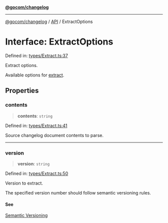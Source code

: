 [**@gocom/changelog**](../README.md)

***

[@gocom/changelog](../README.md) / [API](../Public/API.md) / ExtractOptions

# Interface: ExtractOptions

Defined in: [types/Extract.ts:37](https://github.com/gocom/changelog/blob/5e2dbdeba0e07692fbed65ae5e6a5dd29db1e36c/src/types/Extract.ts#L37)

Extract options.

Available options for [extract](../API/API.extract.md).

## Properties

### contents

> **contents**: `string`

Defined in: [types/Extract.ts:41](https://github.com/gocom/changelog/blob/5e2dbdeba0e07692fbed65ae5e6a5dd29db1e36c/src/types/Extract.ts#L41)

Source changelog document contents to parse.

***

### version

> **version**: `string`

Defined in: [types/Extract.ts:50](https://github.com/gocom/changelog/blob/5e2dbdeba0e07692fbed65ae5e6a5dd29db1e36c/src/types/Extract.ts#L50)

Version to extract.

The specified version number should follow semantic versioning rules.

#### See

[Semantic Versioning](https://semver.org/)
